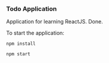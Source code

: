 ### Todo Application

Application for learning ReactJS. Done.

To start the application:

`npm install`

`npm start`
